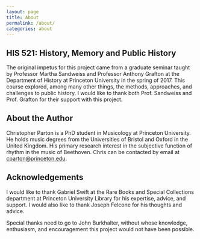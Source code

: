```yaml
---
layout: page
title: About
permalink: /about/
categories: about
---
```

## HIS 521: History, Memory and Public History 

The original impetus for this project came from a graduate seminar taught by Professor Martha Sandweiss and Professor Anthony Grafton at the Department of History at Princeton University in the spring of 2017.  This course explored, among many other things, the methods, approaches, and challenges to public history. I would like to thank both Prof. Sandweiss and Prof. Grafton for their support with this project. 

## About the Author

Christopher Parton is a PhD student in Musicology at Princeton University. He holds music degrees from the Universities of Bristol and Oxford in the United Kingdom. His primary research interest in the subjective function of rhythm in the music of Beethoven. Chris can be contacted by email at [cparton@princeton.edu](mailto:cparton@princeton.edu). 


## Acknowledgements 

I would like to thank Gabriel Swift at the Rare Books and Special Collections department at Princeton University Library for his expertise, advice, and support. I would also like to thank Joseph Felcone for his thoughts and advice.  

Special thanks need to go to John Burkhalter, without whose knowledge, enthusiasm, and encouragement this project would not have been possible. 